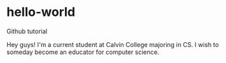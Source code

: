 # hello-world

Github tutorial

Hey guys! 
I'm a current student at Calvin College majoring in CS.
I wish to someday become an educator for computer science.
